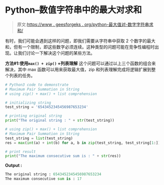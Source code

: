 # Python–数值字符串中的最大对求和

> 原文:[https://www . geesforgeks . org/python-最大值对-数字字符串求和/](https://www.geeksforgeeks.org/python-maximum-pair-summation-in-numeric-string/)

有时，我们可能会遇到这样的问题，即我们需要从字符串中获取 2 个数字的最大和，但有一个限制，即这些数字必须连续。这种类型的问题可能在竞争性编程时出现。让我们讨论一下解决这个问题的某些方法。

**方法#1:使用`max() + zip()` +列表理解**
这个问题可以通过以上三个函数的组合来解决，其中 max 函数可以用来获取最大值，zip 和列表理解完成将逻辑扩展到整个列表的任务。

```py
# Python3 code to demonstrate
# Maximum Pair Summation in String
# using zip() + max() + list comprehension

# initializing string 
test_string = '6543452345456987653234'

# printing original string 
print("The original string : " + str(test_string))

# using zip() + max() + list comprehension
# Maximum Pair Summation in String
test_string = list(test_string)
res = max(int(a) + int(b) for a, b in zip(test_string, test_string[1:]))

# print result
print("The maximum consecutive sum is : " + str(res))
```

**Output :**

```py
The original string : 6543452345456987653234
The maximum consecutive sum is : 17

```